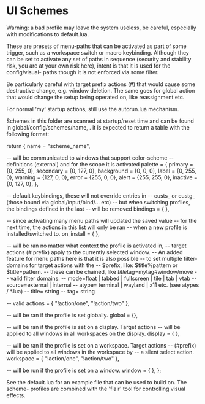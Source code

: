 UI Schemes
============
Warning: a bad profile may leave the system useless, be careful, especially
with modifications to default.lua.

These are presets of menu-paths that can be activated as part of some trigger,
such as a workspace switch or macro keybinding. Although they can be set to
activate any set of paths in sequence (security and stability risk, you are at
your own risk here), intent is that it is used for the config/visual- paths
though it is not enforced via some filter.

Be particularly careful with target prefix actions (#) that would cause some
destructive change, e.g. window deletion. The same goes for global action that
would change the setup being operated on, like reassignment etc.

For normal 'my' startup actions, still use the autorun.lua mechanism.

Schemes in this folder are scanned at startup/reset time and can be found in
global/config/schemes/name, . it is expected to return a table with the following
format:

return {
	name = "scheme_name",

-- will be communicated to windows that support color-scheme
-- definitions (external) and for the scope it is activated
	palette = {
		primary = {0, 255, 0},
		secondary = {0, 127, 0},
		background = {0, 0, 0},
		label = {0, 255, 0},
		warning = {127, 0, 0},
		error = {255, 0, 0},
		alert = {255, 255, 0},
		inactive = {0, 127, 0},
	},

-- default keybindings, these will not override entries in
-- custs_ or custg_ (those bound via global/input/bind/... etc)
-- but when switching profiles, the bindings defined in the last
-- will be removed
	bindings = {
	},

-- since activating many menu paths will updated the saved value
-- for the next time, the actions in this list will only be ran
-- when a new profile is installed/switched to.
	on_install = {
	},

-- will be ran no matter what context the profile is activated in,
-- target actions (# prefix) apply to the currently selected window.
-- An added feature for menu paths here is that it is also possible
-- to set multiple filter- domains for target actions with the
-- $prefix, like: $title%pattern or $title=pattern.
-- these can be chained, like $title%pattern$tag=mytag#window/move
-- valid filter domains:
-- mode=float | tabbed | fullscreen | tile | tab | vtab
-- source=external | internal
-- atype= terminal | wayland | x11 etc. (see atypes / *.lua)
-- title= string
-- tag= string

-- valid
	actions = {
		"!action/one",
		"!action/two"
	},

-- will be ran if the profile is set globally.
	global = {},

-- will be ran if the profile is set on a display. Target actions
-- will be applied to all windows in all workspaces on the display.
	display = {
	},

-- will be ran if the profile is set on a workspace. Target actions
-- (#prefix) will be applied to all windows in the workspace by
-- a silent select action.
	workspace = {
		"!action/one",
		"!action/two"
	},

-- will be run if the profile is set on a window.
	window = {
	},
};

See the default.lua for an example file that can be used to build on. The
scheme- profiles are combined with the 'flair' tool for controlling visual
effects.
